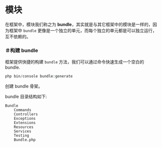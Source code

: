 # 模块

在框架中，模块我们称之为 **bundle**，其实就是与其它框架中的模块是一样的，因为框架中 `bundle` 更像是一个独立的单元，而每个独立的单元都是可以独立运行，互不依赖的。

### ＃构建 bundle

框架提供快捷的构建 `bundle` 方法，我们可以通过命令快速生成一个空白的 bundle.

```php
php bin/console bundle:generate
```

创建 bundle 骨架。

bundle 目录结构如下:

```
Bundle
    Commands
    Controllers
    Exceptions
    Extensions
    Resources
    Services
    Testing
    Bundle.php
```
